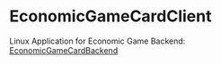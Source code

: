 # EconomicGameCardClient
Linux Application for Economic Game
Backend: [EconomicGameCardBackend](https://github.com/FloppedWaffle/EconomicGameCardBackend)
